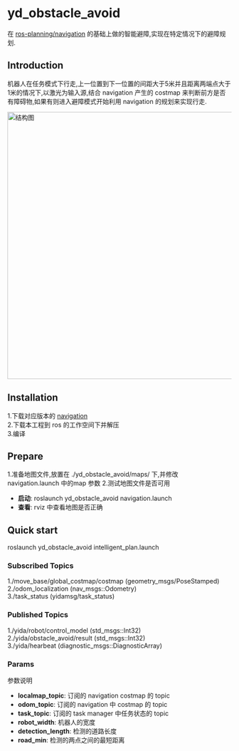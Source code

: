 # yd_obstacle_avoid

在 [ros-planning/navigation](https://github.com/ros-planning/navigation) 的基础上做的智能避障,实现在特定情况下的避障规划.

## Introduction

机器人在任务模式下行走,上一位置到下一位置的间距大于5米并且距离两端点大于1米的情况下,以激光为输入源,结合 navigation 产生的 costmap 来判断前方是否有障碍物,如果有则进入避障模式开始利用
navigation 的规划来实现行走.

<img src="https://fbimage.cn/image/other/20204.png" alt="结构图" width="600"/>

## Installation

1.下载对应版本的 [navigation](https://github.com/ros-planning/navigation)   
2.下载本工程到 ros 的工作空间下并解压  
3.编译  

## Prepare  

1.准备地图文件,放置在 ./yd_obstacle_avoid/maps/ 下,并修改 navigation.launch 中的map 参数
2.测试地图文件是否可用  

* **启动**: roslaunch yd_obstacle_avoid navigation.launch  
* **查看**: rviz 中查看地图是否正确

## Quick start

roslaunch yd_obstacle_avoid intelligent_plan.launch

### Subscribed Topics

1./move_base/global_costmap/costmap (geometry_msgs/PoseStamped)  
2./odom_localization (nav_msgs::Odometry)  
3./task_status (yidamsg/task_status)  

### Published Topics

1./yida/robot/control_model (std_msgs::Int32)  
2./yida/obstacle_avoid/result (std_msgs::Int32)  
3./yida/hearbeat (diagnostic_msgs::DiagnosticArray)  

### Params

参数说明  

* **localmap_topic**: 订阅的 navigation costmap 的 topic  
* **odom_topic**: 订阅的 navigation 中 costmap 的 topic  
* **task_topic**: 订阅的 task manager 中任务状态的 topic  
* **robot_width**: 机器人的宽度  
* **detection_length**: 检测的道路长度  
* **road_min**: 检测的两点之间的最短距离  
